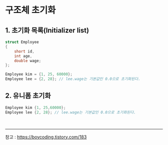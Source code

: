 # 구조체 초기화
## 1. 초기화 목록(Initializer list)
```c++
struct Employee
{
    short id,
    int age,
    double wage;
};

Employee kim = {1, 25, 60000};
Employee lee = {2, 28}; // lee.wage는 기본값인 0.0으로 초기화된다.
```
## 2. 유니폼 초기화
```c++
Employee kim {1, 25,60000};
Employee lee {2, 28}; // lee.wage는 기본값인 0.0으로 초기화된다.
```

<br>

---   
참고 : https://boycoding.tistory.com/183